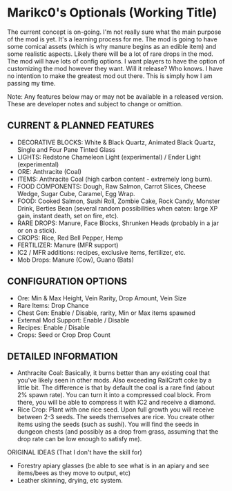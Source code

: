 Marikc0's Optionals (Working Title)
===========

The current concept is on-going. I'm not really sure what the main purpose of the mod is yet. It's a learning process for me. The mod is going to have some comical assets (which is why manure begins as an edible item) and some realistic aspects. Likely there will be a lot of rare drops in the mod. The mod will have lots of config options. I want players to have the option of customizing the mod however they want. Will it release? Who knows. I have no intention to make the greatest mod out there. This is simply how I am passing my time.

Note: Any features below may or may not be available in a released version. These are developer notes and subject to change or omittion. 

CURRENT & PLANNED FEATURES
--------------------------

- DECORATIVE BLOCKS: White & Black Quartz, Animated Black Quartz, Single and Four Pane Tinted Glass
- LIGHTS: Redstone Chameleon Light (experimental) / Ender Light (experimental)
- ORE: Anthracite (Coal)
- ITEMS: Anthracite Coal (high carbon content - extremely long burn).
- FOOD COMPONENTS: Dough, Raw Salmon, Carrot Slices, Cheese Wedge, Sugar Cube, Caramel, Egg Wrap.
- FOOD: Cooked Salmon, Sushi Roll, Zombie Cake, Rock Candy, Monster Drink, Berties Bean (several random possibilities when eaten: large XP gain, instant death, set on fire, etc).
- RARE DROPS: Manure, Face Blocks, Shrunken Heads (probably in a jar or on a stick).
- CROPS: Rice, Red Bell Pepper, Hemp
- FERTILIZER: Manure (MFR support)
- IC2 / MFR additions: recipes, exclusive items, fertilizer, etc.
- Mob Drops: Manure (Cow), Guano (Bats)

CONFIGURATION OPTIONS
---------------------

- Ore: Min & Max Height, Vein Rarity, Drop Amount, Vein Size
- Rare Items: Drop Chance
- Chest Gen: Enable / Disable, rarity, Min or Max items spawned
- External Mod Support: Enable / Disable
- Recipes: Enable / Disable
- Crops: Seed or Crop Drop Count

DETAILED INFORMATION
--------------------
- Anthracite Coal: Basically, it burns better than any existing coal that you've likely seen in other mods. Also exceeding RailCraft coke by a little bit. The difference is that by default the coal is a rare find (about 2% spawn rate). You can turn it into a compressed coal block. From there, you will be able to compress it with IC2 and receive a diamond.
- Rice Crop: Plant with one rice seed. Upon full growth you will receive between 2-3 seeds. The seeds themselves are rice. You create other items using the seeds (such as sushi). You will find the seeds in dungeon chests (and possibly as a drop from grass, assuming that the drop rate can be low enough to satisfy me).

ORIGINAL IDEAS (That I don't have the skill for)
- Forestry apiary glasses (be able to see what is in an apiary and see items/bees as they move to output, etc)
- Leather skinning, drying, etc system.
